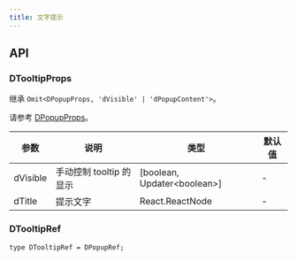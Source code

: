 ```yaml
---
title: 文字提示
---
```


## API

### DTooltipProps

继承 `Omit<DPopupProps, 'dVisible' | 'dPopupContent'>`。

请参考 [DPopupProps](/components/Interface#DPopupProps)。

<!-- prettier-ignore-start -->
| 参数 | 说明 | 类型 | 默认值 | 
| --- | --- | --- | --- | 
| dVisible | 手动控制 tooltip 的显示 | [boolean, Updater\<boolean\>] | - |
| dTitle | 提示文字 | React.ReactNode | - |
<!-- prettier-ignore-end -->

### DTooltipRef

```tsx
type DTooltipRef = DPopupRef;
```
